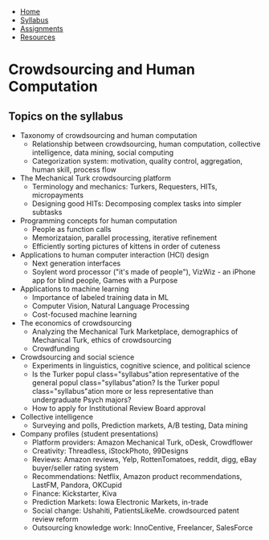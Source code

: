 <ul class="syllabus" id="ProjectSubmenu">
    <li><a class="home" href="index.html" title="Home">Home</a></li>
    <li><a class="syllabus" href="syllabus.html" title="Syllabus">Syllabus</a></li>
    <li><a class="assignments" href="assignments.html" title="Assignments">Assignments</a></li>
    <li><a class="resources" href="resources.html" title="Resources">Resources</a></li>
</ul class="syllabus">

<link rel="stylesheet" type="text/css" href="stylesheet.css" />

# Crowdsourcing and Human Computation

## Topics on the syllabus
<ul class="syllabus">
<li>Taxonomy of crowdsourcing and human computation
<ul class="syllabus">
<li>Relationship between crowdsourcing, human computation, collective intelligence, data mining, social computing </li>
<li>Categorization system: motivation, quality control, aggregation, human skill, process flow</li>
</ul class="syllabus"></li>
<li>The Mechanical Turk crowdsourcing platform
<ul class="syllabus">
<li>Terminology and mechanics: Turkers, Requesters, HITs, micropayments</li>
<li>Designing good HITs: Decomposing complex tasks into simpler subtasks</li>
</ul class="syllabus"></li>
<li>Programming concepts for human computation 
<ul class="syllabus">
<li>People as function calls</li>
<li>Memorizataion, parallel processing, iterative refinement</li>
<li>Efficiently sorting pictures of kittens in order of cuteness</li>
</ul class="syllabus"></li>
<li>Applications to human computer interaction (HCI) design 
<ul class="syllabus">
<li>Next generation interfaces  </li>
<li>Soylent word processor ("it's made of people"), VizWiz - an iPhone app for blind people, Games with a Purpose</li>
</ul class="syllabus"></li>
<li>Applications to machine learning
<ul class="syllabus">
<li>Importance of labeled training data in ML</li>
<li>Computer Vision, Natural Language Processing</li>
<li>Cost-focused machine learning</li>
</ul class="syllabus"></li>
<li>The economics of crowdsourcing
<ul class="syllabus">
<li>Analyzing the Mechanical Turk Marketplace, demographics of Mechanical Turk, ethics of crowdsourcing</li>
<li>Crowdfunding </li>
</ul class="syllabus"></li>
<li>Crowdsourcing and social science
<ul class="syllabus">
<li>Experiments in linguistics, cognitive science, and political science</li>
<li>Is the Turker popul class="syllabus"ation representative of the general popul class="syllabus"ation? Is the Turker popul class="syllabus"ation more or less representative than undergraduate Psych majors?</li>
<li>How to apply for Institutional Review Board approval</li>
</ul class="syllabus"></li>
<li>Collective intelligence
<ul class="syllabus">
<li>Surveying and polls, Prediction markets, A/B testing, Data mining</li>
</ul class="syllabus"></li>
<li>Company profiles (student presentations)
<ul class="syllabus">
<li>Platform providers: Amazon Mechanical Turk, oDesk, Crowdflower</li>
<li>Creativity: Threadless, iStockPhoto, 99Designs</li>
<li>Reviews: Amazon reviews, Yelp, RottenTomatoes, reddit, digg, eBay buyer/seller rating system</li>
<li>Recommendations: Netflix, Amazon product recommendations, LastFM, Pandora, OKCupid</li>
<li>Finance: Kickstarter, Kiva</li>
<li> Prediction Markets: Iowa Electronic Markets, in-trade </li>
<li> Social change: Ushahiti, PatientsLikeMe. crowdsourced patent review reform </li>
<li> Outsourcing knowledge work: InnoCentive, Freelancer, SalesForce </li>
</ul class="syllabus"></li>


